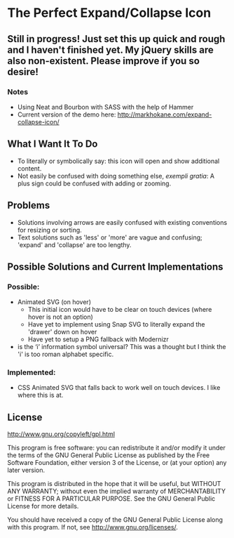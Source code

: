 # The Perfect Expand/Collapse Icon

## Still in progress! Just set this up quick and rough and I haven't finished yet. My jQuery skills are also non-existent. Please improve if you so desire!
### Notes
+ Using Neat and Bourbon with SASS with the help of Hammer
+ Current version of the demo here: http://markhokane.com/expand-collapse-icon/

## What I Want It To Do
+ To literally or symbolically say: this icon will open and show additional content.
+ Not easily be confused with doing something else, *exempli gratia*: A plus sign could be confused with adding or zooming.

## Problems
+ Solutions involving arrows are easily confused with existing conventions for resizing or sorting.
+ Text solutions such as 'less' or 'more' are vague and confusing; 'expand' and 'collapse' are too lengthy.

## Possible Solutions and Current Implementations
### Possible:
+ Animated SVG (on hover)
  + This initial icon would have to be clear on touch devices (where hover is not an option) 
  + Have yet to implement using Snap SVG to literally expand the 'drawer' down on hover
  + Have yet to setup a PNG fallback with Modernizr
+ is the ‘i’ information symbol universal? This was a thought but I think the 'i' is too roman alphabet specific.

### Implemented:
+ CSS Animated SVG that falls back to work well on touch devices. I like where this is at.

## License

http://www.gnu.org/copyleft/gpl.html

This program is free software: you can redistribute it and/or modify
it under the terms of the GNU General Public License as published by
the Free Software Foundation, either version 3 of the License, or
(at your option) any later version.

This program is distributed in the hope that it will be useful,
but WITHOUT ANY WARRANTY; without even the implied warranty of
MERCHANTABILITY or FITNESS FOR A PARTICULAR PURPOSE.  See the
GNU General Public License for more details.

You should have received a copy of the GNU General Public License
along with this program.  If not, see <http://www.gnu.org/licenses/>.